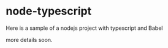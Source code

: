 # node-typescript

Here is a sample of a nodejs project with typescript and Babel

more details soon.